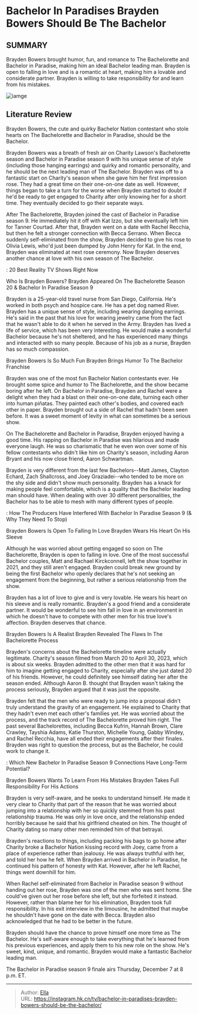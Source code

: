 # Bachelor In Paradises Brayden Bowers Should Be The Bachelor


## SUMMARY 



  Brayden Bowers brought humor, fun, and romance to The Bachelorette and Bachelor in Paradise, making him an ideal Bachelor leading man.   Brayden is open to falling in love and is a romantic at heart, making him a lovable and considerate partner.   Brayden is willing to take responsibility for and learn from his mistakes.  

![iamge](https://static1.srcdn.com/wordpress/wp-content/uploads/2023/12/bachelor-in-paradise-s-brayden-bowers-should-be-the-bachelor.jpg)

## Literature Review
Brayden Bowers, the cute and quirky Bachelor Nation contestant who stole hearts on The Bachelorette and Bachelor in Paradise, should be the Bachelor.




Brayden Bowers was a breath of fresh air on Charity Lawson&#39;s Bachelorette season and Bachelor in Paradise season 9 with his unique sense of style (including those hanging earrings) and quirky and romantic personality, and he should be the next leading man of The Bachelor. Brayden was off to a fantastic start on Charity&#39;s season when she gave him her first impression rose. They had a great time on their one-on-one date as well. However, things began to take a turn for the worse when Brayden started to doubt if he&#39;d be ready to get engaged to Charity after only knowing her for a short time. They eventually decided to go their separate ways.




After The Bachelorette, Brayden joined the cast of Bachelor in Paradise season 9. He immediately hit it off with Kat Izzo, but she eventually left him for Tanner Courtad. After that, Brayden went on a date with Rachel Recchia, but then he felt a stronger connection with Becca Serrano. When Becca suddenly self-eliminated from the show, Brayden decided to give his rose to Olivia Lewis, who&#39;d just been dumped by John Henry for Kat. In the end, Brayden was eliminated at next rose ceremony. Now Brayden deserves another chance at love with his own season of The Bachelor.

 : 20 Best Reality TV Shows Right Now


 Who Is Brayden Bowers? 
Brayden Appeared On The Bachelorette Season 20 &amp; Bachelor In Paradise Season 9
         

Brayden is a 25-year-old travel nurse from San Diego, California. He&#39;s worked in both psych and hospice care. He has a pet dog named River. Brayden has a unique sense of style, including wearing dangling earrings. He&#39;s said in the past that his love for wearing jewelry came from the fact that he wasn&#39;t able to do it when he served in the Army. Brayden has lived a life of service, which has been very interesting. He would make a wonderful Bachelor because he&#39;s not sheltered, and he has experienced many things and interacted with so many people. Because of his job as a nurse, Brayden has so much compassion.






 Brayden Bowers Is So Much Fun 
Brayden Brings Humor To The Bachelor Franchise

 

Brayden was one of the most fun Bachelor Nation contestants ever. He brought some spice and humor to The Bachelorette, and the show became boring after he left. On Bachelor in Paradise, Brayden and Rachel were a delight when they had a blast on their one-on-one date, turning each other into human piñatas. They painted each other&#39;s bodies, and covered each other in paper. Brayden brought out a side of Rachel that hadn&#39;t been seen before. It was a sweet moment of levity in what can sometimes be a serious show.

On The Bachelorette and Bachelor in Paradise, Brayden enjoyed having a good time. His rapping on Bachelor in Paradise was hilarious and made everyone laugh. He was so charismatic that he even won over some of his fellow contestants who didn&#39;t like him on Charity&#39;s season, including Aaron Bryant and his now close friend, Aaron Schwartman.




Brayden is very different from the last few Bachelors--Matt James, Clayton Echard, Zach Shallcross, and Joey Graziadei--who tended to be more on the shy side and didn&#39;t show much personality. Brayden has a knack for making people feel comfortable, which is a quality that the Bachelor leading man should have. When dealing with over 30 different personalities, the Bachelor has to be able to mesh with many different types of people.

 : How The Producers Have Interfered With Bachelor In Paradise Season 9 (&amp; Why They Need To Stop)



 Brayden Bowers Is Open To Falling In Love 
Brayden Wears His Heart On His Sleeve

 

Although he was worried about getting engaged so soon on The Bachelorette, Brayden is open to falling in love. One of the most successful Bachelor couples, Matt and Rachael Kirckconnell, left the show together in 2021, and they still aren&#39;t engaged. Brayden could break new ground by being the first Bachelor who openly declares that he&#39;s not seeking an engagement from the beginning, but rather a serious relationship from the show.




Brayden has a lot of love to give and is very lovable. He wears his heart on his sleeve and is really romantic. Brayden&#39;s a good friend and a considerate partner. It would be wonderful to see him fall in love in an environment in which he doesn&#39;t have to compete with other men for his true love&#39;s affection. Brayden deserves that chance.



 Brayden Bowers Is A Realist 
Brayden Revealed The Flaws In The Bachelorette Process
          

Brayden&#39;s concerns about the Bachelorette timeline were actually legitimate. Charity&#39;s season filmed from March 20 to April 30, 2023, which is about six weeks. Brayden admitted to the other men that it was hard for him to imagine getting engaged to Charity, especially after she just dated 20 of his friends. However, he could definitely see himself dating her after the season ended. Although Aaron B. thought that Brayden wasn&#39;t taking the process seriously, Brayden argued that it was just the opposite.




Brayden felt that the men who were ready to jump into a proposal didn&#39;t truly understand the gravity of an engagement. He explained to Charity that they hadn&#39;t even met each other&#39;s families yet. He was worried about the process, and the track record of The Bachelorette proved him right. The past several Bachelorettes, including Becca Kufrin, Hannah Brown, Clare Crawley, Tayshia Adams, Katie Thurston, Michelle Young, Gabby Windey, and Rachel Recchia, have all ended their engagements after their finales. Brayden was right to question the process, but as the Bachelor, he could work to change it.

 : Which New Bachelor In Paradise Season 9 Connections Have Long-Term Potential?



 Brayden Bowers Wants To Learn From His Mistakes 
Brayden Takes Full Responsibility For His Actions
          

Brayden is very self-aware, and he seeks to understand himself. He made it very clear to Charity that part of the reason that he was worried about jumping into a relationship with her so quickly stemmed from his past relationship trauma. He was only in love once, and the relationship ended horribly because he said that his girlfriend cheated on him. The thought of Charity dating so many other men reminded him of that betrayal.




Brayden&#39;s reactions to things, including packing his bags to go home after Charity broke a Bachelor Nation kissing record with Joey, came from a place of experience rather than jealousy. He was always truthful with her, and told her how he felt. When Brayden arrived in Bachelor in Paradise, he continued his pattern of honesty with Kat. However, after he left Rachel, things went downhill for him.

When Rachel self-eliminated from Bachelor in Paradise season 9 without handing out her rose, Brayden was one of the men who was sent home. She could&#39;ve given out her rose before she left, but she forfeited it instead. However, rather than blame her for his elimination, Brayden took full responsibility. In his exit interview in the limousine, he admitted that maybe he shouldn&#39;t have gone on the date with Becca. Brayden also acknowledged that he had to be better in the future.

Brayden should have the chance to prove himself one more time as The Bachelor. He&#39;s self-aware enough to take everything that he&#39;s learned from his previous experiences, and apply them to his new role on the show. He&#39;s sweet, kind, unique, and romantic. Brayden would make a fantastic Bachelor leading man.




The Bachelor in Paradise season 9 finale airs Thursday, December 7 at 8 p.m. ET.



---

> Author: [Ella](https://instagram.hk.cn/)  
> URL: https://instagram.hk.cn/tv/bachelor-in-paradises-brayden-bowers-should-be-the-bachelor/  

